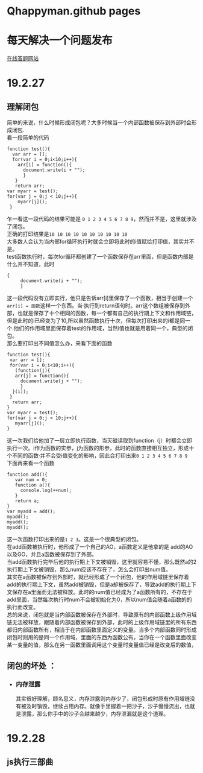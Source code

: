 # Qhappyman.github pages
# 每天解决一个问题发布
[在线答题网站](https://qhappyman.github.io/寒假/寒假.html)
# 19.2.27
## 理解闭包  
简单的来说，什么时候形成闭包呢？大多时候当一个内部函数被保存到外部时会形成闭包.  
看一段简单的代码
```
function test(){
  var arr = [];
  for(var i = 0;i<10;i++){
    arr[i] = function(){
      document.write(i + "");
      }
   }
   return arr;
var myarr = test();
for(var j = 0;j < 10;j++){
    myarr[j]();
 }
```
 乍一看这一段代码的结果可能是 ` 0 1 2 3 4 5 6 7 8 9 `，然而并不是，这里就涉及了闭包。  
 正确的打印结果是` 10 10 10 10 10 10 10 10 10 10 `  
 大多数人会认为当内部for循环执行时就会立即将此时的i值赋给打印值，其实并不是。  
 test函数执行时，每次for循环都创建了一个函数保存在arr里面，但是函数内部是什么并不知道，此时   
 ```
 {
      document.write(i + "");
      }
 ```
 这一段代码没有立即实行，他只是告诉arr[i]里保存了一个函数，相当于创建一个` arr[i] = 函数 `这样一个东西。当·执行到return语句时。arr这个数组被保存到外部，也就是保存了十个相同的函数，每一个都有自己的执行期上下文和作用域链，但是此时的i已经变为了10,所以虽然函数执行十次，但每次打印出来的i都是同一个.他们的作用域里面保存着test的作用域，当然i值也就是用着同一个，典型的闭包。  
 那么要打印出不同值怎么办，来看下面的函数  
 ```
 function test(){
  var arr = [];
  for(var i = 0;i<10;i++){
    (function(j){
    arr[j] = function(){
      document.write(j + "");
      }
   }(i));
  }
   return arr;
 }
var myarr = test();
for(var j = 0;j < 10;j++){
    myarr[j]();
 }
 ```
 这一次我们给他加了一层立即执行函数，当灭磁读取到function（j）时都会立即执行一次。i作为函数的实参，j为函数的形参，此时的函数直接相互独立，形成十个不同的函数·并不会受i值变化的影响，因此会打印出来` 0 1 2 3 4 5 6 7 8 9 `  
 下面再来看一个函数
 ```
 function add(){
    var num = 0;
    function a(){
      console.log(++num);
    }
    return a;
 }
 var myadd = add();
 myadd();
 myadd();
 myadd();
 ```
 这一次函数打印出来的是` 1 2 3 `。这是一个很典型的闭包。  
 在add函数被执行时，他形成了一个自己的AO，a函数定义是他拿的是 add的AO以及GO，并且a函数被保存到了外部。  
 当add函数执行完毕后他的执行期上下文被销毁，这里就容易不懂，那么既然a的2执行期上下文被销毁，那么num应该不存在了，怎么会打印出num值。  
 其实在a函数被保存到外部时，就已经形成了一个闭包，他的作用域链里保存着add的执行期上下文，虽然add被销毁，但是a却被保存了，导致add的执行期上下文保存在a里面而无法被释放。此时的num值已经成为了a函数所有的，不存在于add里面，当然每次执行时num不会被初始化为0，所以num值会随着a函数的的执行而改变。  
 总的来说，闭包就是当内部函数被保存在外部时，导致原有的内部函数上级作用域链无法被释放，跟随着内部函数被保存到外部，此时的上级作用域链里的所有东西都归内部函数所有，相当于在内部函数里面定义的变量。当多个内部函数同时形成闭包时则用的是同一个作用域，里面的东西为函数公有，当你在一个函数里面改变某一变量的值，那么在另一函数里面调用这个变量时变量值已经是改变后的数值，  
## 闭包的坏处 ：  
 - ### 内存泄露  
    其实很好理解，顾名思义，内存泄露则内存少了，闭包形成时原有作用域链没有被及时销毁，继续占用内存。就像手里握着一把沙子，沙子慢慢流出，也就是泄露，那么你手中的沙子会越来越少，内存泄漏就是这个道理。
 # 19.2.28
## js执行三部曲
